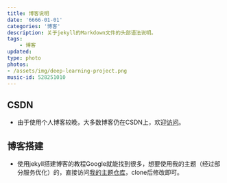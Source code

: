 ```yaml
---
title: 博客说明
date: '6666-01-01'
categories: '博客'
description: 关于jekyll的Markdown文件的头部语法说明。
tags: 
    - 博客
updated: 
type: photo 
photos:
- /assets/img/deep-learning-project.png
music-id: 528251010
---
```

## CSDN
- 由于使用个人博客较晚，大多数博客仍在CSDN上，欢迎[访问](https://blog.csdn.net/zhouchen1998)。
## 博客搭建
- 使用jekyll搭建博客的教程Google就能找到很多，想要使用我的主题（经过部分服务优化）的，直接访问[我的主题仓库](https://github.com/luanshiyinyang/luanshiyinyang.github.io)，clone后修改即可。
